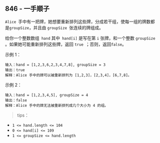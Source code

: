 ## 846 - 一手顺子
`Alice `手中有一把牌，她想要重新排列这些牌，分成若干组，使每一组的牌数都是` groupSize `，并且由 `groupSize `张连续的牌组成。

给你一个整数数组` hand` 其中` hand[i]` 是写在第 `i` 张牌，和一个整数 `groupSize` 。如果她可能重新排列这些牌，返回 `true `；否则，返回` false `。

 

示例 1：
```
输入：hand = [1,2,3,6,2,3,4,7,8], groupSize = 3
输出：true
解释：Alice 手中的牌可以被重新排列为 [1,2,3]，[2,3,4]，[6,7,8]。
```
示例 2：
```
输入：hand = [1,2,3,4,5], groupSize = 4
输出：false
解释：Alice 手中的牌无法被重新排列成几个大小为 4 的组。
``` 

>tips：
+ `1 <= hand.length <= 104`
+ `0 <= hand[i] <= 109`
+ `1 <= groupSize <= hand.length`